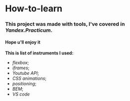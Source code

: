 # How-to-learn
### This project was made with tools, I've covered in *Yandex.Practicum*.
#### Hope u'll enjoy it
**This is list of instruments I used:**
* *flexbox*;
* *iframes*;
* *Youtube API*;
* *CSS animations*;
* *positioning*;
* *BEM*;
* *VS code*
